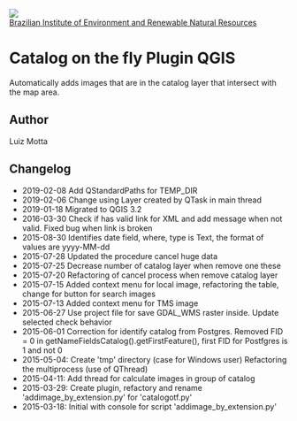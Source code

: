 <!-- IBAMA logo -->
[ibama_logo]: http://upload.wikimedia.org/wikipedia/commons/thumb/8/81/Logo_IBAMA.svg/150px-Logo_IBAMA.svg.png

![][ibama_logo]  
[Brazilian Institute of Environment and Renewable Natural Resources](http://www.ibama.gov.br)

# Catalog on the fly Plugin QGIS

Automatically adds  images that are in the catalog layer that intersect with the map area.

## Author
Luiz Motta

## Changelog
- 2019-02-08
Add QStandardPaths for TEMP_DIR
- 2019-02-06
Change using Layer created by QTask in main thread
- 2019-01-18
Migrated to QGIS 3.2
- 2016-03-30
Check if has valid link for XML and add message when not valid. Fixed bug when link is broken
- 2015-08-30
Identifies date field, where, type is Text, the format of values are yyyy-MM-dd
- 2015-07-28
Updated the procedure cancel huge data
- 2015-07-25
Decrease number of catalog layer when remove one these
- 2015-07-20
Refactoring of cancel process when remove catalog layer
- 2015-07-15
Added context menu for local image, refactoring the table, change for button for search images
- 2015-07-13
Added context menu for TMS image
- 2015-06-27
Use project file for save GDAL_WMS raster inside.
Update selected check behavior 
- 2015-06-01
Correction for identify catalog from Postgres.
Removed FID = 0 in getNameFieldsCatalog().getFirstFeature(), first FID for Postfgres is 1 and not 0
- 2015-05-04:
Create 'tmp' directory (case for Windows user)
Refactoring the multiprocess (use of QThread) 
- 2015-04-11:
Add thread for calculate images in group of catalog
- 2015-03-29:
Create plugin, refactory and rename 'addimage_by_extension.py' for 'catalogotf.py'
- 2015-03-18:
 Initial with console for script 'addimage_by_extension.py'
